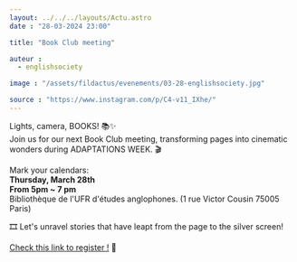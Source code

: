 ```yaml
---
layout: ../../../layouts/Actu.astro
date : "28-03-2024 23:00"

title: "Book Club meeting"

auteur :
  - englishsociety

image : "/assets/fildactus/evenements/03-28-englishsociety.jpg"

source : "https://www.instagram.com/p/C4-v11_IXhe/"
---
```


Lights, camera, BOOKS! 📚✨  
Join us for our next Book Club meeting, transforming pages into cinematic wonders during ADAPTATIONS WEEK. 🎬

Mark your calendars:  
__Thursday, March 28th__  
__From 5pm ~ 7 pm__  
Bibliothèque de l'UFR d'études anglophones. (1 rue Victor Cousin 75005 Paris)

🎞️ Let's unravel stories that have leapt from the page to the silver screen!

[Check this link to register !](https://docs.google.com/forms/d/e/1FAIpQLSf1a8CbkzMyjuVLVliHZkk9ZnNeCiVPf_kjiD8EL2cLMhkBsw/viewform) 🔗